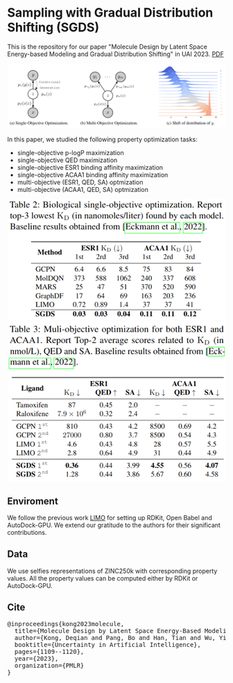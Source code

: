# Sampling with Gradual Distribution Shifting (SGDS)
This is the repository for our paper "Molecule Design by Latent Space Energy-based Modeling and Gradual Distribution Shifting" in UAI 2023. [PDF](https://proceedings.mlr.press/v216/kong23a/kong23a.pdf)

![alt text](https://github.com/deqiankong/SGDS/blob/main/figure/model.png)

In this paper, we studied the following property optimization tasks:
* single-objective p-logP maximization
* single-objective QED maximization
* single-objective ESR1 binding affinity maximization
* single-objective ACAA1 binding affinity maximization
* multi-objective (ESR1, QED, SA) optmization
* multi-objective (ACAA1, QED, SA) optmization

![alt text](https://github.com/deqiankong/SGDS/blob/main/figure/single.png)
![alt text](https://github.com/deqiankong/SGDS/blob/main/figure/multi.png)

## Enviroment
We follow the previous work [LIMO](https://github.com/Rose-STL-Lab/LIMO) for setting up RDKit, Open Babel and AutoDock-GPU. We extend our gratitude to the authors for their significant contributions.

## Data
We use selfies representations of ZINC250k with corresponding property values. All the property values can be computed either by RDKit or AutoDock-GPU.

## Cite
<pre>
@inproceedings{kong2023molecule,
  title={Molecule Design by Latent Space Energy-Based Modeling and Gradual Distribution Shifting},
  author={Kong, Deqian and Pang, Bo and Han, Tian and Wu, Ying Nian},
  booktitle={Uncertainty in Artificial Intelligence},
  pages={1109--1120},
  year={2023},
  organization={PMLR}
}
</pre>
